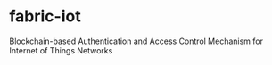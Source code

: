 # fabric-iot
 Blockchain-based Authentication and Access Control Mechanism for Internet of Things Networks
